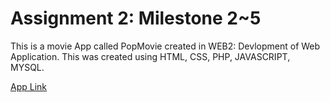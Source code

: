 # Assignment 2: Milestone 2~5

This is a movie App called PopMovie created in WEB2: Devlopment of Web Application. This was created using HTML, CSS, PHP, JAVASCRIPT, MYSQL.



[App Link](https://comp-3512-w22-team-01.herokuapp.com)
